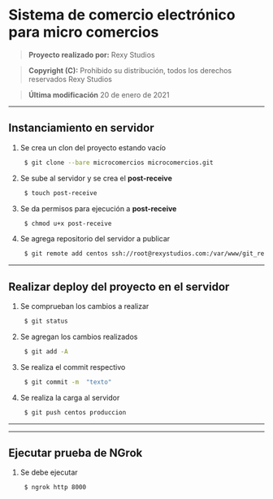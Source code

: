 Sistema de comercio electrónico para micro comercios
========

> __Proyecto realizado por:__
> Rexy Studios

> __Copyright (C):__
> Prohibido su distribución, todos los derechos reservados Rexy Studios

> __Última modificación__
> 20 de enero de 2021

---
Instanciamiento en servidor
--------
 1. Se crea un clon del proyecto estando vacío 
    ```sh
     $ git clone --bare microcomercios microcomercios.git
    ``` 
 2. Se sube al servidor y se crea el __post-receive__
    ```sh
     $ touch post-receive
    ``` 
 3. Se da permisos para ejecución a __post-receive__
    ```sh
     $ chmod u+x post-receive
    ``` 
 4. Se agrega repositorio del servidor a publicar
    ```sh
     $ git remote add centos ssh://root@rexystudios.com:/var/www/git_repository/microcomercios.git
    ```
---
Realizar deploy del proyecto en el servidor
--------
 1. Se comprueban los cambios a realizar
    ```sh
     $ git status
    ```
 2. Se agregan los cambios realizados
    ```sh
     $ git add -A
    ```
 3. Se realiza el commit respectivo
    ```sh
     $ git commit -m  "texto"
    ```
 4. Se realiza la carga al servidor
    ```sh
     $ git push centos produccion
    ```
---

---
Ejecutar prueba de NGrok
--------
 1. Se debe ejecutar
    ```sh
     $ ngrok http 8000
    ```